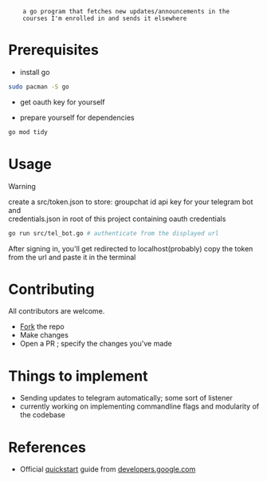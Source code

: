         a go program that fetches new updates/announcements in the 
        courses I'm enrolled in and sends it elsewhere

# Prerequisites
- install go
```bash
sudo pacman -S go
```
- get oauth key for yourself
 
- prepare yourself for dependencies
```bash
go mod tidy
```

# Usage
> [!WARNING]
> create a src/token.json to store:
> groupchat id
> api key for your telegram bot  
> and  
> credentials.json in root of this project containing oauth credentials

```bash
go run src/tel_bot.go # authenticate from the displayed url
```
After signing in, you'll get redirected to localhost(probably)
copy the token from the url and paste it in the terminal

# Contributing
All contributors are welcome.
- [Fork](https://docs.github.com/en/pull-requests/collaborating-with-pull-requests/working-with-forks/fork-a-repo) the repo
- Make changes  
- Open a PR ; specify the changes you've made

# Things to implement
- Sending updates to telegram automatically; some sort of listener
- currently working on implementing commandline flags and modularity of the codebase

# References
- Official [quickstart](https://developers.google.com/workspace/classroom/quickstart/go) guide from [developers.google.com](https://developers.google.com/)
